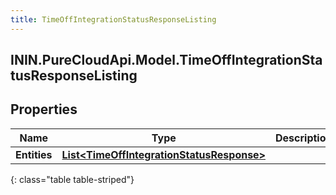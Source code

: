 ```yaml
---
title: TimeOffIntegrationStatusResponseListing
---
```

## ININ.PureCloudApi.Model.TimeOffIntegrationStatusResponseListing

## Properties

|Name | Type | Description | Notes|
|------------ | ------------- | ------------- | -------------|
| **Entities** | [**List&lt;TimeOffIntegrationStatusResponse&gt;**](TimeOffIntegrationStatusResponse.html) |  | [optional] |
{: class="table table-striped"}


